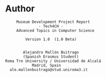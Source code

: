 # Author


	     Museum Development Project Report
          	       - Tech4CH - 
	     Advanced Topics in Computer Science

    		 Version 1.0  (1.0 Beta)


    		Alejandro Mallón Buitrago
    		(Spanish Erasmus Student)
	Roma Tre University / Universidad de Alcalá
          	    Madrid, Spain
	  ale.mallonbuitrago@stud.uniroma3.it


